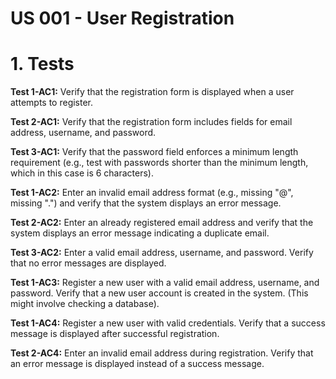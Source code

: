 # US 001 - User Registration

# 1. Tests 

**Test 1-AC1:** Verify that the registration form is displayed when a user attempts to register.

**Test 2-AC1:** Verify that the registration form includes fields for email address, username, and password.

**Test 3-AC1:** Verify that the password field enforces a minimum length requirement (e.g., test with passwords shorter than the minimum length, which in this case is 6 characters).



**Test 1-AC2:** Enter an invalid email address format (e.g., missing "@", missing ".") and verify that the system displays an error message.

**Test 2-AC2:** Enter an already registered email address and verify that the system displays an error message indicating a duplicate email.

**Test 3-AC2:** Enter a valid email address, username, and password. Verify that no error messages are displayed.



**Test 1-AC3:** Register a new user with a valid email address, username, and password. Verify that a new user account is created in the system. (This might involve checking a database).



**Test 1-AC4:** Register a new user with valid credentials. Verify that a success message is displayed after successful registration.

**Test 2-AC4:** Enter an invalid email address during registration. Verify that an error message is displayed instead of a success message.












